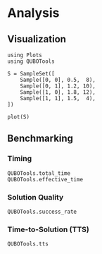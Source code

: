 # Analysis

## Visualization

```@example plots
using Plots
using QUBOTools

S = SampleSet([
    Sample([0, 0], 0.5,  8),
    Sample([0, 1], 1.2, 10),
    Sample([1, 0], 1.8, 12),
    Sample([1, 1], 1.5,  4),
])

plot(S)
```

## Benchmarking

### Timing
```@docs
QUBOTools.total_time
QUBOTools.effective_time
```

### Solution Quality
```@docs
QUBOTools.success_rate
```

### Time-to-Solution (TTS)
```@docs
QUBOTools.tts
```